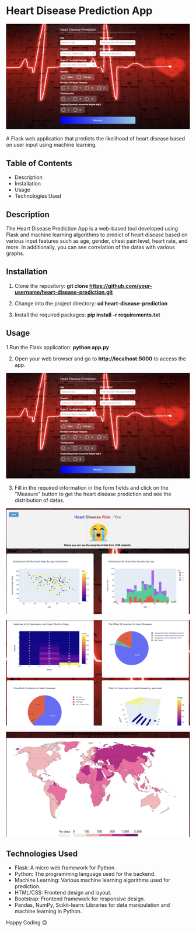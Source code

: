 # Heart Disease Prediction App

![Predict Form](https://github.com/Alioglcn/Heart-Disease-Prediction/blob/main/static/assets/img/Screenshot%202023-08-01%20at%2023.40.16.png)

A Flask web application that predicts the likelihood of heart disease based on user input using machine learning.

## Table of Contents

* Description
* Installation
* Usage
* Technologies Used

## Description

The Heart Disease Prediction App is a web-based tool developed using Flask and machine learning algorithms to predict of heart disease based on various input features such as age, gender, chest pain level, heart rate, and more. In additionally, you can see correlation of the datas with various graphs.

## Installation

1. Clone the repository:
      **git clone https://github.com/your-username/heart-disease-prediction.git**

2. Change into the project directory:
     **cd heart-disease-prediction**

3. Install the required packages:
     **pip install -r requirements.txt**


## Usage

1.Run the Flask application:
  **python app.py**

2. Open your web browser and go to **http://localhost:5000** to access the app.

![Predict Form](https://github.com/Alioglcn/Heart-Disease-Prediction/blob/main/static/assets/img/Screenshot%202023-08-01%20at%2023.40.16.png)


3. Fill in the required information in the form fields and click on the "Measure" button to get the heart disease prediction and see the distribution of datas.

![Details Page 1](https://github.com/Alioglcn/Heart-Disease-Prediction/blob/main/static/assets/img/Screenshot%202023-08-01%20at%2023.41.40.png)

![Details Page 2](https://github.com/Alioglcn/Heart-Disease-Prediction/blob/main/static/assets/img/Screenshot%202023-08-01%20at%2023.42.03.png)

![Details Page 3](https://github.com/Alioglcn/Heart-Disease-Prediction/blob/main/static/assets/img/Screenshot%202023-08-01%20at%2023.42.18.png)



## Technologies Used

- Flask: A micro web framework for Python.
- Python: The programming language used for the backend.
- Machine Learning: Various machine learning algorithms used for prediction.
- HTML/CSS: Frontend design and layout.
- Bootstrap: Frontend framework for responsive design.
- Pandas, NumPy, Scikit-learn: Libraries for data manipulation and machine learning in Python.


Happy Coding 😊











